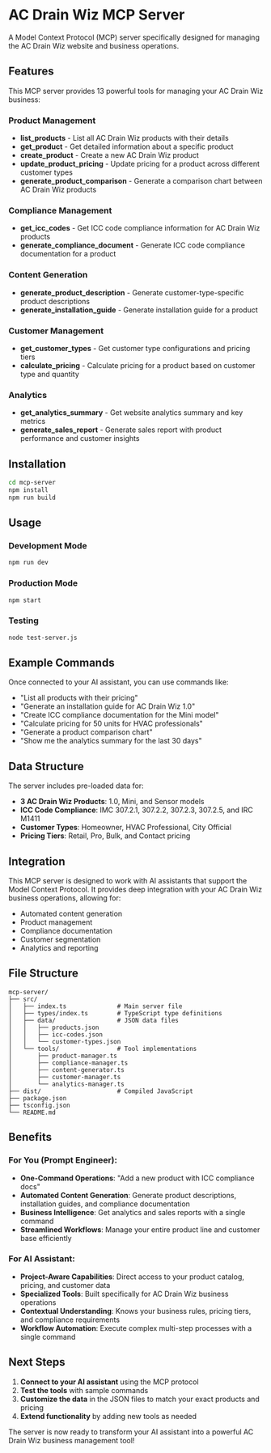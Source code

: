 # AC Drain Wiz MCP Server

A Model Context Protocol (MCP) server specifically designed for managing the AC Drain Wiz website and business operations.

## Features

This MCP server provides 13 powerful tools for managing your AC Drain Wiz business:

### Product Management
- **list_products** - List all AC Drain Wiz products with their details
- **get_product** - Get detailed information about a specific product
- **create_product** - Create a new AC Drain Wiz product
- **update_product_pricing** - Update pricing for a product across different customer types
- **generate_product_comparison** - Generate a comparison chart between AC Drain Wiz products

### Compliance Management
- **get_icc_codes** - Get ICC code compliance information for AC Drain Wiz products
- **generate_compliance_document** - Generate ICC code compliance documentation for a product

### Content Generation
- **generate_product_description** - Generate customer-type-specific product descriptions
- **generate_installation_guide** - Generate installation guide for a product

### Customer Management
- **get_customer_types** - Get customer type configurations and pricing tiers
- **calculate_pricing** - Calculate pricing for a product based on customer type and quantity

### Analytics
- **get_analytics_summary** - Get website analytics summary and key metrics
- **generate_sales_report** - Generate sales report with product performance and customer insights

## Installation

```bash
cd mcp-server
npm install
npm run build
```

## Usage

### Development Mode
```bash
npm run dev
```

### Production Mode
```bash
npm start
```

### Testing
```bash
node test-server.js
```

## Example Commands

Once connected to your AI assistant, you can use commands like:

- "List all products with their pricing"
- "Generate an installation guide for AC Drain Wiz 1.0"
- "Create ICC compliance documentation for the Mini model"
- "Calculate pricing for 50 units for HVAC professionals"
- "Generate a product comparison chart"
- "Show me the analytics summary for the last 30 days"

## Data Structure

The server includes pre-loaded data for:

- **3 AC Drain Wiz Products**: 1.0, Mini, and Sensor models
- **ICC Code Compliance**: IMC 307.2.1, 307.2.2, 307.2.3, 307.2.5, and IRC M1411
- **Customer Types**: Homeowner, HVAC Professional, City Official
- **Pricing Tiers**: Retail, Pro, Bulk, and Contact pricing

## Integration

This MCP server is designed to work with AI assistants that support the Model Context Protocol. It provides deep integration with your AC Drain Wiz business operations, allowing for:

- Automated content generation
- Product management
- Compliance documentation
- Customer segmentation
- Analytics and reporting

## File Structure

```
mcp-server/
├── src/
│   ├── index.ts              # Main server file
│   ├── types/index.ts        # TypeScript type definitions
│   ├── data/                 # JSON data files
│   │   ├── products.json
│   │   ├── icc-codes.json
│   │   └── customer-types.json
│   └── tools/                # Tool implementations
│       ├── product-manager.ts
│       ├── compliance-manager.ts
│       ├── content-generator.ts
│       ├── customer-manager.ts
│       └── analytics-manager.ts
├── dist/                     # Compiled JavaScript
├── package.json
├── tsconfig.json
└── README.md
```

## Benefits

### For You (Prompt Engineer):
- **One-Command Operations**: "Add a new product with ICC compliance docs"
- **Automated Content Generation**: Generate product descriptions, installation guides, and compliance documentation
- **Business Intelligence**: Get analytics and sales reports with a single command
- **Streamlined Workflows**: Manage your entire product line and customer base efficiently

### For AI Assistant:
- **Project-Aware Capabilities**: Direct access to your product catalog, pricing, and customer data
- **Specialized Tools**: Built specifically for AC Drain Wiz business operations
- **Contextual Understanding**: Knows your business rules, pricing tiers, and compliance requirements
- **Workflow Automation**: Execute complex multi-step processes with a single command

## Next Steps

1. **Connect to your AI assistant** using the MCP protocol
2. **Test the tools** with sample commands
3. **Customize the data** in the JSON files to match your exact products and pricing
4. **Extend functionality** by adding new tools as needed

The server is now ready to transform your AI assistant into a powerful AC Drain Wiz business management tool!
